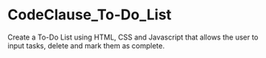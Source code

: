 # CodeClause_To-Do_List
Create a To-Do List using HTML, CSS and Javascript that allows the user to input tasks, delete and mark them as complete.
